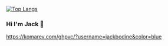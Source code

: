 [![Top Langs](https://github-readme-stats.vercel.app/api/top-langs/?username=JackBodine&layout=compact&exclude_repo=dotfiles,anuraghazra.github.io)](https://github.com/anuraghazra/github-readme-stats)

### Hi I'm Jack 👋

https://komarev.com/ghpvc/?username=jackbodine&color=blue
